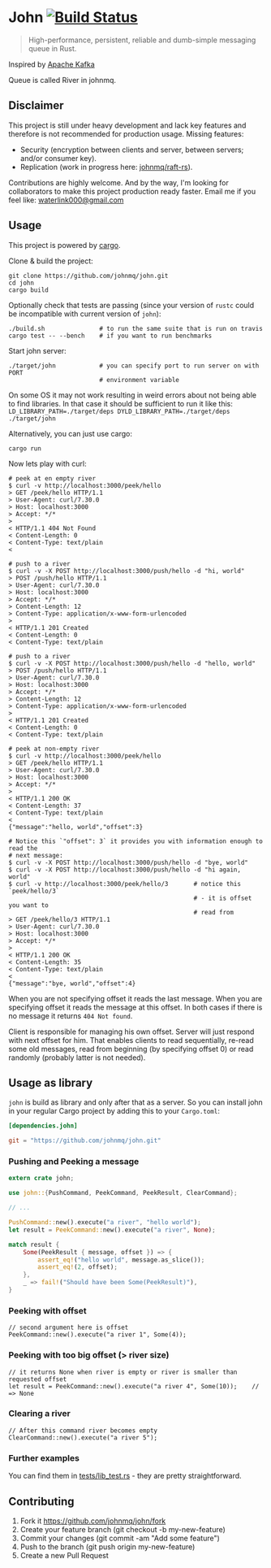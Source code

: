 # John [![Build Status](https://travis-ci.org/johnmq/john.svg)](https://travis-ci.org/johnmq/john)

> High-performance, persistent, reliable and dumb-simple messaging queue in Rust.

Inspired by [Apache Kafka](http://kafka.apache.org/)

Queue is called River in johnmq.

## Disclaimer

This project is still under heavy development and lack key features and
therefore is not recommended for production usage. Missing features:

- Security (encryption between clients and server, between servers; and/or
  consumer key).
- Replication (work in progress here:
  [johnmq/raft-rs](https://github.com/johnmq/raft-rs)).

Contributions are highly welcome. And by the way, I'm looking for collaborators
to make this project production ready faster. Email me if you feel like: [waterlink000@gmail.com](mailto:waterlink000+johnmq@gmail.com)

## Usage

This project is powered by [cargo](http://doc.crates.io).

Clone & build the project:

```
git clone https://github.com/johnmq/john.git
cd john
cargo build
```

Optionally check that tests are passing (since your version of `rustc` could be
incompatible with current version of `john`):

```
./build.sh               # to run the same suite that is run on travis
cargo test -- --bench    # if you want to run benchmarks
```

Start john server:

```
./target/john            # you can specify port to run server on with PORT
                         # environment variable
```

On some OS it may not work resulting in weird errors about not being able to
find libraries. In that case it should be sufficient to run it like this:
`LD_LIBRARY_PATH=./target/deps DYLD_LIBRARY_PATH=./target/deps ./target/john`

Alternatively, you can just use cargo:

```
cargo run
```

Now lets play with curl:

```shell
# peek at en empty river
$ curl -v http://localhost:3000/peek/hello
> GET /peek/hello HTTP/1.1
> User-Agent: curl/7.30.0
> Host: localhost:3000
> Accept: */*
>
< HTTP/1.1 404 Not Found
< Content-Length: 0
< Content-Type: text/plain
<

# push to a river
$ curl -v -X POST http://localhost:3000/push/hello -d "hi, world"
> POST /push/hello HTTP/1.1
> User-Agent: curl/7.30.0
> Host: localhost:3000
> Accept: */*
> Content-Length: 12
> Content-Type: application/x-www-form-urlencoded
>
< HTTP/1.1 201 Created
< Content-Length: 0
< Content-Type: text/plain

# push to a river
$ curl -v -X POST http://localhost:3000/push/hello -d "hello, world"
> POST /push/hello HTTP/1.1
> User-Agent: curl/7.30.0
> Host: localhost:3000
> Accept: */*
> Content-Length: 12
> Content-Type: application/x-www-form-urlencoded
>
< HTTP/1.1 201 Created
< Content-Length: 0
< Content-Type: text/plain

# peek at non-empty river
$ curl -v http://localhost:3000/peek/hello
> GET /peek/hello HTTP/1.1
> User-Agent: curl/7.30.0
> Host: localhost:3000
> Accept: */*
>
< HTTP/1.1 200 OK
< Content-Length: 37
< Content-Type: text/plain
<
{"message":"hello, world","offset":3}

# Notice this `"offset": 3` it provides you with information enough to read the
# next message:
$ curl -v -X POST http://localhost:3000/push/hello -d "bye, world"
$ curl -v -X POST http://localhost:3000/push/hello -d "hi again, world"
$ curl -v http://localhost:3000/peek/hello/3       # notice this `peek/hello/3`
                                                   # - it is offset you want to
                                                   # read from
> GET /peek/hello/3 HTTP/1.1
> User-Agent: curl/7.30.0
> Host: localhost:3000
> Accept: */*
>
< HTTP/1.1 200 OK
< Content-Length: 35
< Content-Type: text/plain
<
{"message":"bye, world","offset":4}
```

When you are not specifying offset it reads the last message.  When you are
specifying offset it reads the message at this offset.  In both cases if there
is no message it returns `404 Not found`.

Client is responsible for managing his own offset. Server will just respond
with next offset for him.  That enables clients to read sequentially, re-read
some old messages, read from beginning (by specifying offset 0) or read
randomly (probably latter is not needed).

## Usage as library

`john` is build as library and only after that as a server. So you can install john in your regular Cargo project by adding this to your `Cargo.toml`:

```toml
[dependencies.john]

git = "https://github.com/johnmq/john.git"
```

### Pushing and Peeking a message

```rust
extern crate john;

use john::{PushCommand, PeekCommand, PeekResult, ClearCommand};

// ...

PushCommand::new().execute("a river", "hello world");
let result = PeekCommand::new().execute("a river", None);

match result {
    Some(PeekResult { message, offset }) => {
        assert_eq!("hello world", message.as_slice());
        assert_eq!(2, offset);
    },
    _ => fail!("Should have been Some(PeekResult)"),
}
```

### Peeking with offset

```
// second argument here is offset
PeekCommand::new().execute("a river 1", Some(4));
```

### Peeking with too big offset (> river size)

```
// it returns None when river is empty or river is smaller than requested offset
let result = PeekCommand::new().execute("a river 4", Some(10));    // => None
```

### Clearing a river

```
// After this command river becomes empty
ClearCommand::new().execute("a river 5");
```

### Further examples

You can find them in [tests/lib_test.rs](https://github.com/johnmq/john/blob/master/tests/lib_test.rs) - they are pretty straightforward.

## Contributing

1. Fork it https://github.com/johnmq/john/fork
2. Create your feature branch (git checkout -b my-new-feature)
3. Commit your changes (git commit -am "Add some feature")
4. Push to the branch (git push origin my-new-feature)
5. Create a new Pull Request
